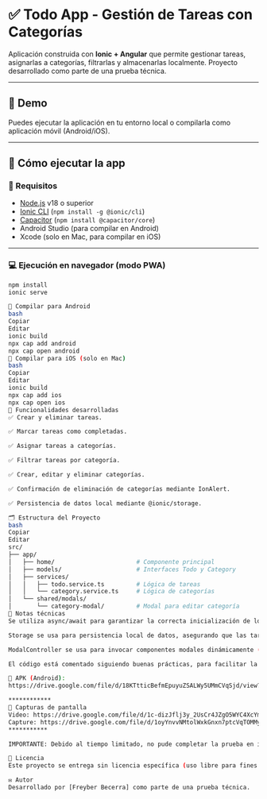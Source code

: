 # ✅ Todo App - Gestión de Tareas con Categorías

Aplicación construida con **Ionic + Angular** que permite gestionar tareas, asignarlas a categorías, filtrarlas y almacenarlas localmente. Proyecto desarrollado como parte de una prueba técnica.

---

## 📱 Demo

Puedes ejecutar la aplicación en tu entorno local o compilarla como aplicación móvil (Android/iOS).

---

## 🚀 Cómo ejecutar la app

### 🔧 Requisitos

- [Node.js](https://nodejs.org/) v18 o superior
- [Ionic CLI](https://ionicframework.com/docs/cli) (`npm install -g @ionic/cli`)
- [Capacitor](https://capacitorjs.com/) (`npm install @capacitor/core`)
- Android Studio (para compilar en Android)
- Xcode (solo en Mac, para compilar en iOS)

---

### 💻 Ejecución en navegador (modo PWA)

```bash
npm install
ionic serve

📲 Compilar para Android
bash
Copiar
Editar
ionic build
npx cap add android
npx cap open android
🍎 Compilar para iOS (solo en Mac)
bash
Copiar
Editar
ionic build
npx cap add ios
npx cap open ios
🧩 Funcionalidades desarrolladas
✅ Crear y eliminar tareas.

✅ Marcar tareas como completadas.

✅ Asignar tareas a categorías.

✅ Filtrar tareas por categoría.

✅ Crear, editar y eliminar categorías.

✅ Confirmación de eliminación de categorías mediante IonAlert.

✅ Persistencia de datos local mediante @ionic/storage.

🗂️ Estructura del Proyecto
bash
Copiar
Editar
src/
├── app/
│   ├── home/                       # Componente principal
│   ├── models/                     # Interfaces Todo y Category
│   ├── services/
│   │   ├── todo.service.ts         # Lógica de tareas
│   │   └── category.service.ts     # Lógica de categorías
│   └── shared/modals/
│       └── category-modal/         # Modal para editar categoría
🧠 Notas técnicas
Se utiliza async/await para garantizar la correcta inicialización de los servicios antes de acceder a los datos.

Storage se usa para persistencia local de datos, asegurando que las tareas y categorías se mantengan entre sesiones.

ModalController se usa para invocar componentes modales dinámicamente (como la edición de categoría).

El código está comentado siguiendo buenas prácticas, para facilitar la comprensión y el mantenimiento.

🔹 APK (Android): 
https://drive.google.com/file/d/18KTtticBefmEpuyuZSALWy5UMmCVqSjd/view?usp=drive_link

************
📸 Capturas de pantalla
Video: https://drive.google.com/file/d/1c-dizJflj3y_2UsCr4JZgO5WYC4XcYm4/view?usp=drive_link
Capture: https://drive.google.com/file/d/1oyYnvvNMtolWxkGnxn7ptcVqTOMMyiPi/view?usp=drive_link
***********

IMPORTANTE: Debido al tiempo limitado, no pude completar la prueba en iOS; sin embargo, la aplicación está diseñada para funcionar correctamente en dispositivos iOS.

📄 Licencia
Este proyecto se entrega sin licencia específica (uso libre para fines educativos y de evaluación técnica).

✉️ Autor
Desarrollado por [Freyber Becerra] como parte de una prueba técnica.
